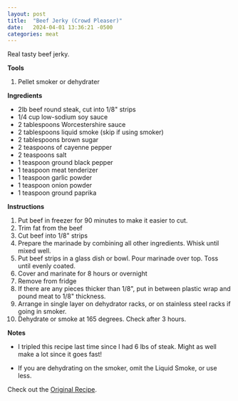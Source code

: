 ```yaml
---
layout: post
title:  "Beef Jerky (Crowd Pleaser)"
date:   2024-04-01 13:36:21 -0500
categories: meat
---
```


Real tasty beef jerky.

**Tools**

1. Pellet smoker or dehydrater

**Ingredients**

* 2lb beef round steak, cut into 1/8" strips
* 1/4 cup low-sodium soy sauce
* 2 tablespoons Worcestershire sauce
* 2 tablespoons liquid smoke (skip if using smoker)
* 2 tablespoons brown sugar
* 2 teaspoons of cayenne pepper
* 2 teaspoons salt
* 1 teaspoon ground black pepper
* 1 teaspoon meat tenderizer
* 1 teaspoon garlic powder
* 1 teaspoon onion powder
* 1 teaspoon ground paprika

**Instructions**

1. Put beef in freezer for 90 minutes to make it easier to cut.
2. Trim fat from the beef
3. Cut beef into 1/8" strips
4. Prepare the marinade by combining all other ingredients. Whisk until mixed well.
5. Put beef strips in a glass dish or bowl. Pour marinade over top. Toss until evenly coated.
6. Cover and marinate for 8 hours or overnight
7. Remove from fridge
8. If there are any pieces thicker than 1/8", put in between plastic wrap and pound meat to 1/8" thickness.
9. Arrange in single layer on dehydrator racks, or on stainless steel racks if going in smoker.
10. Dehydrate or smoke at 165 degrees. Check after 3 hours.

**Notes**

* I tripled this recipe last time since I had 6 lbs of steak. Might as well make a lot since it goes fast!

* If you are dehydrating on the smoker, omit the Liquid Smoke, or use less.

Check out the [Original Recipe][original-recipe].

[original-recipe]: https://www.allrecipes.com/recipe/142948/docs-best-beef-jerky/


